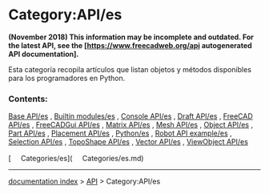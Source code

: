 # Category:API/es
**(November 2018) This information may be incomplete and outdated. For the latest API, see the [https://www.freecadweb.org/api autogenerated API documentation].**

Esta categoría recopila artículos que listan objetos y métodos disponibles para los programadores en Python.

### Contents:

[Base API/es](Base_API/es.md) , [Builtin modules/es](Builtin_modules/es.md) , [Console API/es](Console_API/es.md) , [Draft API/es](Draft_API/es.md) , [FreeCAD API/es](FreeCAD_API/es.md) , [FreeCADGui API/es](FreeCADGui_API/es.md) , [Matrix API/es](Matrix_API/es.md) , [Mesh API/es](Mesh_API/es.md) , [Object API/es](Object_API/es.md) , [Part API/es](Part_API/es.md) , [Placement API/es](Placement_API/es.md) , [Python/es](Python/es.md) , [Robot API example/es](Robot_API_example/es.md) , [Selection API/es](Selection_API/es.md) , [TopoShape API/es](TopoShape_API/es.md) , [Vector API/es](Vector_API/es.md) , [ViewObject API/es](ViewObject_API/es.md)

[<img src="images/Property.png" style="width:16px"> Categories/es](<img src="images/Property.png" style="width:16px"> Categories/es.md)

---
[documentation index](../README.md) > [API](Category_API.md) > Category:API/es
